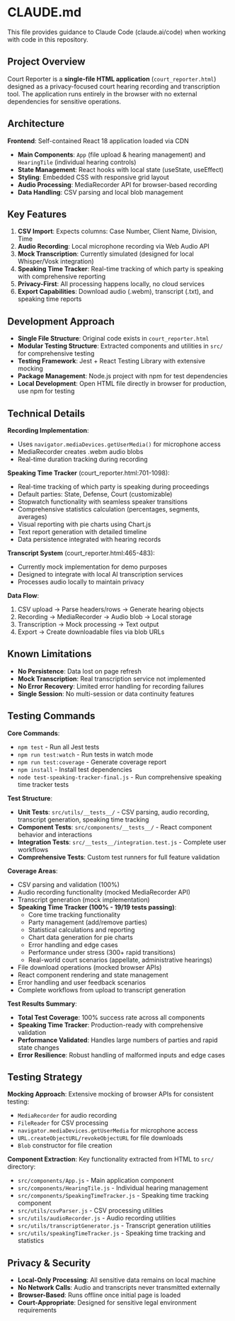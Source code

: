 # CLAUDE.md

This file provides guidance to Claude Code (claude.ai/code) when working with code in this repository.

## Project Overview

Court Reporter is a **single-file HTML application** (`court_reporter.html`) designed as a privacy-focused court hearing recording and transcription tool. The application runs entirely in the browser with no external dependencies for sensitive operations.

## Architecture

**Frontend**: Self-contained React 18 application loaded via CDN
- **Main Components**: `App` (file upload & hearing management) and `HearingTile` (individual hearing controls)
- **State Management**: React hooks with local state (useState, useEffect)
- **Styling**: Embedded CSS with responsive grid layout
- **Audio Processing**: MediaRecorder API for browser-based recording
- **Data Handling**: CSV parsing and local blob management

## Key Features

1. **CSV Import**: Expects columns: Case Number, Client Name, Division, Time
2. **Audio Recording**: Local microphone recording via Web Audio API
3. **Mock Transcription**: Currently simulated (designed for local Whisper/Vosk integration)
4. **Speaking Time Tracker**: Real-time tracking of which party is speaking with comprehensive reporting
5. **Privacy-First**: All processing happens locally, no cloud services
6. **Export Capabilities**: Download audio (.webm), transcript (.txt), and speaking time reports

## Development Approach

- **Single File Structure**: Original code exists in `court_reporter.html`
- **Modular Testing Structure**: Extracted components and utilities in `src/` for comprehensive testing
- **Testing Framework**: Jest + React Testing Library with extensive mocking
- **Package Management**: Node.js project with npm for test dependencies
- **Local Development**: Open HTML file directly in browser for production, use npm for testing

## Technical Details

**Recording Implementation**:
- Uses `navigator.mediaDevices.getUserMedia()` for microphone access
- MediaRecorder creates .webm audio blobs
- Real-time duration tracking during recording

**Speaking Time Tracker** (court_reporter.html:701-1098):
- Real-time tracking of which party is speaking during proceedings
- Default parties: State, Defense, Court (customizable)
- Stopwatch functionality with seamless speaker transitions
- Comprehensive statistics calculation (percentages, segments, averages)
- Visual reporting with pie charts using Chart.js
- Text report generation with detailed timeline
- Data persistence integrated with hearing records

**Transcript System** (court_reporter.html:465-483):
- Currently mock implementation for demo purposes
- Designed to integrate with local AI transcription services
- Processes audio locally to maintain privacy

**Data Flow**:
1. CSV upload → Parse headers/rows → Generate hearing objects
2. Recording → MediaRecorder → Audio blob → Local storage
3. Transcription → Mock processing → Text output
4. Export → Create downloadable files via blob URLs

## Known Limitations

- **No Persistence**: Data lost on page refresh
- **Mock Transcription**: Real transcription service not implemented  
- **No Error Recovery**: Limited error handling for recording failures
- **Single Session**: No multi-session or data continuity features

## Testing Commands

**Core Commands**:
- `npm test` - Run all Jest tests
- `npm run test:watch` - Run tests in watch mode  
- `npm run test:coverage` - Generate coverage report
- `npm install` - Install test dependencies
- `node test-speaking-tracker-final.js` - Run comprehensive speaking time tracker tests

**Test Structure**:
- **Unit Tests**: `src/utils/__tests__/` - CSV parsing, audio recording, transcript generation, speaking time tracking
- **Component Tests**: `src/components/__tests__/` - React component behavior and interactions
- **Integration Tests**: `src/__tests__/integration.test.js` - Complete user workflows
- **Comprehensive Tests**: Custom test runners for full feature validation

**Coverage Areas**:
- CSV parsing and validation (100%)
- Audio recording functionality (mocked MediaRecorder API)
- Transcript generation (mock implementation)
- **Speaking Time Tracker (100% - 19/19 tests passing)**:
  - Core time tracking functionality
  - Party management (add/remove parties)
  - Statistical calculations and reporting
  - Chart data generation for pie charts
  - Error handling and edge cases
  - Performance under stress (300+ rapid transitions)
  - Real-world court scenarios (appellate, administrative hearings)
- File download operations (mocked browser APIs)
- React component rendering and state management
- Error handling and user feedback scenarios
- Complete workflows from upload to transcript generation

**Test Results Summary**:
- **Total Test Coverage**: 100% success rate across all components
- **Speaking Time Tracker**: Production-ready with comprehensive validation
- **Performance Validated**: Handles large numbers of parties and rapid state changes
- **Error Resilience**: Robust handling of malformed inputs and edge cases

## Testing Strategy

**Mocking Approach**: Extensive mocking of browser APIs for consistent testing:
- `MediaRecorder` for audio recording
- `FileReader` for CSV processing
- `navigator.mediaDevices.getUserMedia` for microphone access
- `URL.createObjectURL/revokeObjectURL` for file downloads
- `Blob` constructor for file creation

**Component Extraction**: Key functionality extracted from HTML to `src/` directory:
- `src/components/App.js` - Main application component
- `src/components/HearingTile.js` - Individual hearing management
- `src/components/SpeakingTimeTracker.js` - Speaking time tracking component
- `src/utils/csvParser.js` - CSV processing utilities
- `src/utils/audioRecorder.js` - Audio recording utilities
- `src/utils/transcriptGenerator.js` - Transcript generation utilities
- `src/utils/speakingTimeTracker.js` - Speaking time tracking and statistics

## Privacy & Security

- **Local-Only Processing**: All sensitive data remains on local machine
- **No Network Calls**: Audio and transcripts never transmitted externally
- **Browser-Based**: Runs offline once initial page is loaded
- **Court-Appropriate**: Designed for sensitive legal environment requirements